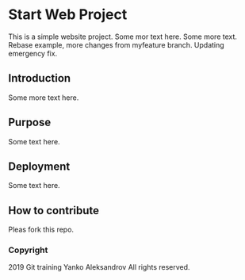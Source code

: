 # Start Web Project

This is a simple website project. 
Some mor text here. Some more text. Rebase example, more changes from myfeature branch.
Updating emergency fix.

## Introduction

Some more text here.

## Purpose

Some text here.

## Deployment

Some text here.

## How to contribute

Pleas fork this repo. 

### Copyright

2019 Git training Yanko Aleksandrov All rights reserved.